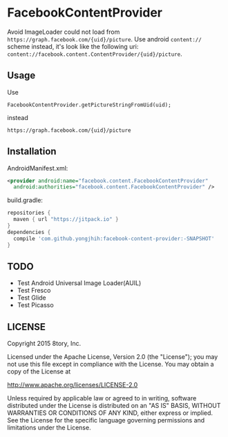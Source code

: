 # FacebookContentProvider

Avoid ImageLoader could not load from `https://graph.facebook.com/{uid}/picture`. Use android `content://` scheme instead, it's look like the following uri: `content://facebook.content.ContentProvider/{uid}/picture`.

## Usage

Use

```
FacebookContentProvider.getPictureStringFromUid(uid);
```

instead

```
https://graph.facebook.com/{uid}/picture
```

## Installation

AndroidManifest.xml:

```xml
<provider android:name="facebook.content.FacebookContentProvider"
  android:authorities="facebook.content.FacebookContentProvider" />
```

build.gradle:

```gradle
repositories {
  maven { url "https://jitpack.io" }
}
dependencies {
  compile 'com.github.yongjhih:facebook-content-provider:-SNAPSHOT'
}
```

## TODO

* Test Android Universal Image Loader(AUIL)
* Test Fresco
* Test Glide
* Test Picasso

## LICENSE

Copyright 2015 8tory, Inc.

Licensed under the Apache License, Version 2.0 (the "License"); you may not use this file except in compliance with the License. You may obtain a copy of the License at

http://www.apache.org/licenses/LICENSE-2.0

Unless required by applicable law or agreed to in writing, software distributed under the License is distributed on an "AS IS" BASIS, WITHOUT WARRANTIES OR CONDITIONS OF ANY KIND, either express or implied. See the License for the specific language governing permissions and limitations under the License.
